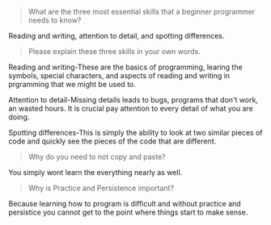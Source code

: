 >What are the three most essential skills that a beginner programmer needs to know?

Reading and writing, attention to detail, and spotting differences.

>Please explain these three skills in your own words.

Reading and writing-These are the basics of programming, learing the symbols, special characters, and aspects of reading
and writing in prgramming that we might be used to.

Attention to detail-Missing details leads to bugs, programs that don't work, an wasted hours. It is crucial pay attention
to every detail of what you are doing.

Spotting differences-This is simply the ability to look at two similar pieces of code and quickly see the pieces of the
code that are different.

>Why do you need to not copy and paste?

You simply wont learn the everything nearly as well.

>Why is Practice and Persistence important?

Because learning how to program is difficult and without practice and persistice you cannot get to the point where 
things start to make sense.


